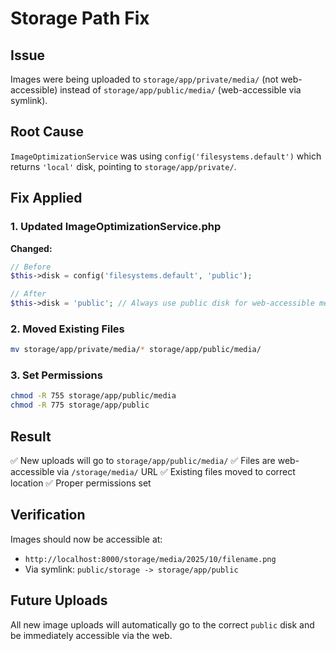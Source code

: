 # Storage Path Fix

## Issue
Images were being uploaded to `storage/app/private/media/` (not web-accessible) instead of `storage/app/public/media/` (web-accessible via symlink).

## Root Cause
`ImageOptimizationService` was using `config('filesystems.default')` which returns `'local'` disk, pointing to `storage/app/private/`.

## Fix Applied

### 1. Updated ImageOptimizationService.php
**Changed:**
```php
// Before
$this->disk = config('filesystems.default', 'public');

// After
$this->disk = 'public'; // Always use public disk for web-accessible media
```

### 2. Moved Existing Files
```bash
mv storage/app/private/media/* storage/app/public/media/
```

### 3. Set Permissions
```bash
chmod -R 755 storage/app/public/media
chmod -R 775 storage/app/public
```

## Result
✅ New uploads will go to `storage/app/public/media/`
✅ Files are web-accessible via `/storage/media/` URL
✅ Existing files moved to correct location
✅ Proper permissions set

## Verification
Images should now be accessible at:
- `http://localhost:8000/storage/media/2025/10/filename.png`
- Via symlink: `public/storage -> storage/app/public`

## Future Uploads
All new image uploads will automatically go to the correct `public` disk and be immediately accessible via the web.

